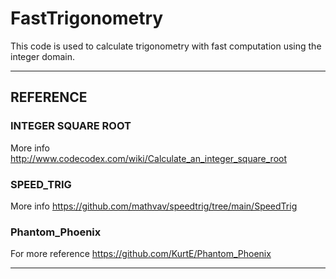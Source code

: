 # FastTrigonometry
This code is used to calculate trigonometry with fast computation using the integer domain.

___
## REFERENCE
### INTEGER SQUARE ROOT
More info http://www.codecodex.com/wiki/Calculate_an_integer_square_root

### SPEED_TRIG
More info https://github.com/mathvav/speedtrig/tree/main/SpeedTrig

### Phantom_Phoenix
For more reference https://github.com/KurtE/Phantom_Phoenix
___